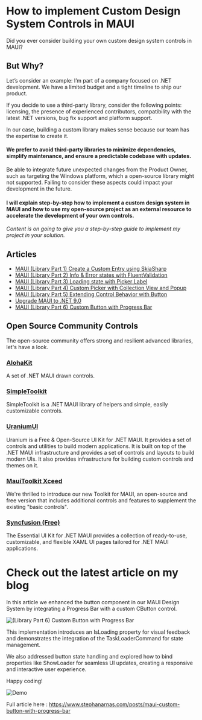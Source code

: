 # How to implement Custom Design System Controls in MAUI 

Did you ever consider building your own custom design system controls in MAUI?

## But Why? 

Let’s consider an example: I’m part of a company focused on .NET development. 
We have a limited budget and a tight timeline to ship our product. 

If you decide to use a third-party library, consider the following points: licensing, the presence of experienced contributors, compatibility with the latest .NET versions, bug fix support and platform support.

In our case, building a custom library makes sense because our team has the expertise to create it. 

#### We prefer to avoid third-party libraries to minimize dependencies, simplify maintenance, and ensure a predictable codebase with updates.

Be able to integrate future unexpected changes from the Product Owner, such as targeting the Windows platform, which a open-source library might not supported.
Failing to consider these aspects could impact your development in the future.

#### I will explain step-by-step how to implement a custom design system in MAUI and how to use my open-source project as an external resource to accelerate the development of your own controls.

*Content is on going to give you a step-by-step guide to implement my project in your solution.*

## Articles

- [MAUI (Library Part 1) Create a Custom Entry using SkiaSharp](https://www.stephanarnas.com/posts/maui-create-custom-entry-control-with-border)
- [MAUI (Library Part 2) Info & Error states with FluentValidation](https://www.stephanarnas.com/posts/maui-info-and-error-states-for-entry)
- [MAUI (Library Part 3) Loading state with Picker Label](https://www.stephanarnas.com/posts/maui-loading-state-with-custom-picker)
- [MAUI (Library Part 4) Custom Picker with Collection View and Popup](https://www.stephanarnas.com/posts/maui-custom-picker-with-collection-view-popup)
- [MAUI (Library Part 5) Extending Control Behavior with Button](https://www.stephanarnas.com/posts/maui-extendind-control-behavior-with-button)
- [Upgrade MAUI to .NET 9.0](https://www.stephanarnas.com/posts/upgrade-maui-dotnet-9)
- [MAUI (Library Part 6) Custom Button with Progress Bar](https://www.stephanarnas.com/posts/maui-custom-button-with-progress-bar)

## Open Source Community Controls

The open-source community offers strong and resilient advanced libraries, let's have a look.

### [AlohaKit](https://github.com/jsuarezruiz/AlohaKit.Controls)

A set of .NET MAUI drawn controls.

### [SimpleToolkit](https://github.com/RadekVyM/SimpleToolkit)

SimpleToolkit is a .NET MAUI library of helpers and simple, easily customizable controls.

### [UraniumUI](https://github.com/enisn/UraniumUI)

Uranium is a Free & Open-Source UI Kit for .NET MAUI. 
It provides a set of controls and utilities to build modern applications. 
It is built on top of the .NET MAUI infrastructure and provides a set of controls and layouts to build modern UIs. 
It also provides infrastructure for building custom controls and themes on it.

### [MauiToolkit Xceed](https://github.com/xceedsoftware/Xceed-Toolkit-for-.NET-MAUI)

We're thrilled to introduce our new Toolkit for MAUI, an open-source and free version that includes additional controls and features to supplement the existing "basic controls".

### [Syncfusion (Free)](https://github.com/syncfusion/essential-ui-kit-for-.net-maui?tab=readme-ov-file)

The Essential UI Kit for .NET MAUI provides a collection of ready-to-use, customizable, and flexible XAML UI pages tailored for .NET MAUI applications. 

# Check out the latest article on my blog

In this article we enhanced the button component in our MAUI Design System by integrating a Progress Bar with a custom CButton control.

![(Library Part 6) Custom Button with Progress Bar](https://www.stephanarnas.com/images/blog-07.jpg)

This implementation introduces an IsLoading property for visual feedback and demonstrates the integration of the TaskLoaderCommand for state management.

We also addressed button state handling and explored how to bind properties like ShowLoader for seamless UI updates, creating a responsive and interactive user experience.

Happy coding!

![Demo](https://www.stephanarnas.com/images/posts/2025-01-06/03.gif)

Full article here : 
https://www.stephanarnas.com/posts/maui-custom-button-with-progress-bar

